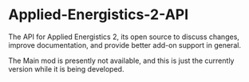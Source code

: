 Applied-Energistics-2-API
=========================

The API for Applied Energistics 2, its open source to discuss changes, improve documentation, and provide better add-on support in general.

The Main mod is presently not available, and this is just the currently version while it is being developed.

